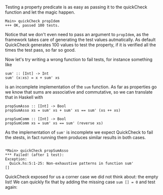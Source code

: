 Testing a property predicate is as easy as passing it to the quickCheck function and let the magic happen.
<pre><code class="haskell">Main> quickCheck propIdem
+++ OK, passed 100 tests.
</code></pre>

Notice that we don't even need to pass an argument to `propIdem`, as the framework takes care of generating the test values autmatically. As default QuickCheck generates 100 values to test the property, if it is verified all the times the test pass, so far so good.

Now let's try writing a wrong function to fail tests, for instance something like
<pre><code class="haskell">sum' :: [Int] -> Int
sum' (x:xs) = x + sum' xs
</code></pre>
is an incomplete implementation of the `sum` function. As far as properties go we know that sums are associative and commutative, so we can translate that in Haskell with
<pre><code class="haskell">propSumAsso :: [Int] -> Bool
propSumAsso xs = sum' xs + sum' xs == sum' (xs ++ xs)

propSumComm :: [Int] -> Bool
propSumComm xs = sum' xs == sum' (reverse xs)
</code></pre>

As the implementation of `sum'` is incomplete we expect QuickCheck to fail the stests, in fact running them produces similar results in both cases.
<pre><code class="haskell">
*Main> quickCheck propSumAsso
*** Failed! (after 1 test):
Exception:
  Quick.hs:5:1-25: Non-exhaustive patterns in function sum'
[]
</code></pre>
QuickCheck exposed for us a corner case we did not think about: the empty list! We can quickly fix that by adding the missing case `sum [] = 0` and test again:

